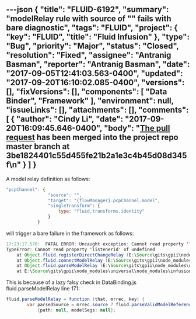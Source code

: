 ---json
{
  "title": "FLUID-6192",
  "summary": "modelRelay rule with source of \"\" fails with bare diagnostic",
  "tags": "FLUID",
  "project": {
    "key": "FLUID",
    "title": "Fluid Infusion"
  },
  "type": "Bug",
  "priority": "Major",
  "status": "Closed",
  "resolution": "Fixed",
  "assignee": "Antranig Basman",
  "reporter": "Antranig Basman",
  "date": "2017-09-05T12:41:03.563-0400",
  "updated": "2017-09-20T16:10:02.085-0400",
  "versions": [],
  "fixVersions": [],
  "components": [
    "Data Binder",
    "Framework"
  ],
  "environment": null,
  "issueLinks": [],
  "attachments": [],
  "comments": [
    {
      "author": "Cindy Li",
      "date": "2017-09-20T16:09:45.646-0400",
      "body": "[The pull request](https://github.com/fluid-project/infusion/pull/848) has been merged into the project repo master branch at 3be1824401c55d455fe21b2a1e3c4b45d08d345f\n"
    }
  ]
}
---
A model relay definition as follows:

```javascript
"pcpChannel": {
                "source": "",
                "target": "{flowManager}.pcpChannel.model",
                "singleTransform": {
                    type: "fluid.transforms.identity"
                }
            }
```

will trigger a bare failure in the framework as follows:

```java
17:23:17.570:  FATAL ERROR: Uncaught exception: Cannot read property 'listenerId' of undefined
TypeError: Cannot read property 'listenerId' of undefined
    at Object.fluid.registerDirectChangeRelay (E:\Source\gits\gpii\node_modules\universal\node_modules\infusion\src\framework\core\js\DataBinding.js:589:83)
    at Object.fluid.connectModelRelay (E:\Source\gits\gpii\node_modules\universal\node_modules\infusion\src\framework\core\js\DataBinding.js:630:19)
    at Object.fluid.parseModelRelay (E:\Source\gits\gpii\node_modules\universal\node_modules\infusion\src\framework\core\js\DataBinding.js:786:19)
    at E:\Source\gits\gpii\node_modules\universal\node_modules\infusion\src\framework\core\js\DataBinding.js:882:23
```

This is because of a lazy falsy check in DataBinding.js fluid.parseModelRelay line 171:

```java
fluid.parseModelRelay = function (that, mrrec, key) {
        var parsedSource = mrrec.source ? fluid.parseValidModelReference(that, "modelRelay record member \"source\"", mrrec.source) :
            {path: null, modelSegs: null};
```

        